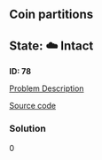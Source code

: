 ## Coin partitions

## State: :cloud: **Intact**

**ID: 78**

[Problem Description](https://projecteuler.net/problem=78)

[Source code](main.cpp)

### Solution
0